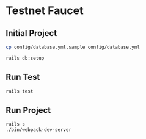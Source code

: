 # Testnet Faucet

## Initial Project

```bash
cp config/database.yml.sample config/database.yml

rails db:setup
```

## Run Test

```bash
rails test
```

## Run Project

```bash
rails s
./bin/webpack-dev-server
```
